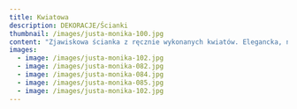 ```yaml
---
title: Kwiatowa
description: DEKORACJE/Ścianki
thumbnail: /images/justa-monika-100.jpg
content: "Zjawiskowa ścianka z ręcznie wykonanych kwiatów. Elegancka, nieco romantyczna i niezwykle stylowa. Będzie to ,,kropka nad i” każdej uroczystości.\n\n•\tmateriał: konstrukcja wykonana z drewna\n\n•\twymiary: 200cm wys. x 250cm szer.\n\n•\telementy aranżacji: konstrukcja drewniana, kwiaty z papieru, napis\n\n•\tkolor kwiatów:  ecru\n\n•\tstyl: elegancki, klasyczny, romantyczny, glamour\n\n•\tcena wypożyczenia: 800 zł\n\n•\ttransport na terenie Wrocławia - gratis, poza terenem Wrocławia wyceniany jest indywidualnie\n\n•\tnie ma możliwości odbioru osobistego  \n\n•\tsprawdź dostępność w kalendarzu i dokonaj wstępnej rezerwacji\n\n•\twięcej  informacji znajdziesz w zakładce [JAK DZIAŁAMY](/form)"
images:
  - image: /images/justa-monika-102.jpg
  - image: /images/justa-monika-082.jpg
  - image: /images/justa-monika-084.jpg
  - image: /images/justa-monika-085.jpg
  - image: /images/justa-monika-102.jpg
---
```


